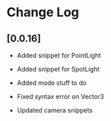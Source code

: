 # Change Log

## [0.0.16]

- Added snippet for PointLight
- Added snippet for SpotLight
- Added mode stuff to do

- Fixed syntax error on Vector3
- Updated camera snippets